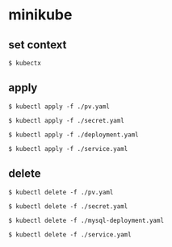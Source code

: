 # minikube

## set context 
```
$ kubectx
```

## apply 
```
$ kubectl apply -f ./pv.yaml

$ kubectl apply -f ./secret.yaml

$ kubectl apply -f ./deployment.yaml

$ kubectl apply -f ./service.yaml
```

## delete
```
$ kubectl delete -f ./pv.yaml

$ kubectl delete -f ./secret.yaml

$ kubectl delete -f ./mysql-deployment.yaml

$ kubectl delete -f ./service.yaml
 ```

